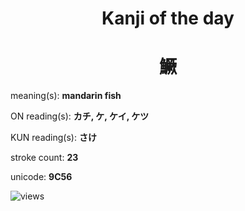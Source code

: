 <h1 align="center">Kanji of the day</h1>
<h1 align="center">鱖</h1>
<p align="left">meaning(s): <b>mandarin fish</b></p>
<p align="left">ON reading(s): <b>カチ, ケ, ケイ, ケツ</b></p>
<p align="left">KUN reading(s): <b>さけ</b></p>
<p align="left">stroke count: <b>23</b></p>
<p align="left">unicode: <b>9C56</b></p>
<p align="left"><img src="https://komarev.com/ghpvc/?username=tristanwagner-kanjioftheday&label=Views&color=0e75b6&style=flat" alt="views"/></p>
